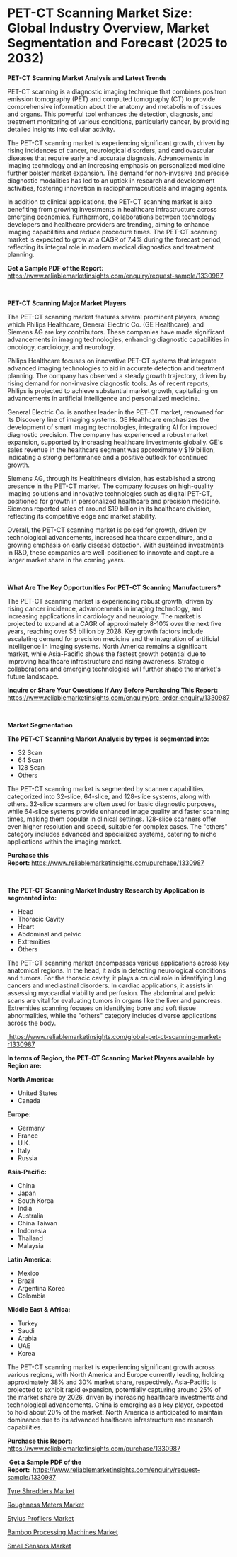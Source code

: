 <p><h1>PET-CT Scanning Market Size: Global Industry Overview, Market Segmentation and Forecast (2025 to 2032)</h1></p><p><strong>PET-CT Scanning Market Analysis and Latest Trends</strong></p>
<p><p>PET-CT scanning is a diagnostic imaging technique that combines positron emission tomography (PET) and computed tomography (CT) to provide comprehensive information about the anatomy and metabolism of tissues and organs. This powerful tool enhances the detection, diagnosis, and treatment monitoring of various conditions, particularly cancer, by providing detailed insights into cellular activity.</p><p>The PET-CT scanning market is experiencing significant growth, driven by rising incidences of cancer, neurological disorders, and cardiovascular diseases that require early and accurate diagnosis. Advancements in imaging technology and an increasing emphasis on personalized medicine further bolster market expansion. The demand for non-invasive and precise diagnostic modalities has led to an uptick in research and development activities, fostering innovation in radiopharmaceuticals and imaging agents.</p><p>In addition to clinical applications, the PET-CT scanning market is also benefiting from growing investments in healthcare infrastructure across emerging economies. Furthermore, collaborations between technology developers and healthcare providers are trending, aiming to enhance imaging capabilities and reduce procedure times. The PET-CT scanning market is expected to grow at a CAGR of 7.4% during the forecast period, reflecting its integral role in modern medical diagnostics and treatment planning.</p></p>
<p><strong>Get a Sample PDF of the Report:&nbsp;</strong> <a href="https://www.reliablemarketinsights.com/enquiry/request-sample/1330987?utm_campaign=3571&utm_medium=2&utm_source=Github&utm_content=ia&utm_term=26032025&utm_id=pet-ct-scanning">https://www.reliablemarketinsights.com/enquiry/request-sample/1330987</a></p>
<p>&nbsp;</p>
<p><strong>PET-CT Scanning Major Market Players</strong></p>
<p><p>The PET-CT scanning market features several prominent players, among which Philips Healthcare, General Electric Co. (GE Healthcare), and Siemens AG are key contributors. These companies have made significant advancements in imaging technologies, enhancing diagnostic capabilities in oncology, cardiology, and neurology.</p><p>Philips Healthcare focuses on innovative PET-CT systems that integrate advanced imaging technologies to aid in accurate detection and treatment planning. The company has observed a steady growth trajectory, driven by rising demand for non-invasive diagnostic tools. As of recent reports, Philips is projected to achieve substantial market growth, capitalizing on advancements in artificial intelligence and personalized medicine.</p><p>General Electric Co. is another leader in the PET-CT market, renowned for its Discovery line of imaging systems. GE Healthcare emphasizes the development of smart imaging technologies, integrating AI for improved diagnostic precision. The company has experienced a robust market expansion, supported by increasing healthcare investments globally. GE's sales revenue in the healthcare segment was approximately $19 billion, indicating a strong performance and a positive outlook for continued growth.</p><p>Siemens AG, through its Healthineers division, has established a strong presence in the PET-CT market. The company focuses on high-quality imaging solutions and innovative technologies such as digital PET-CT, positioned for growth in personalized healthcare and precision medicine. Siemens reported sales of around $19 billion in its healthcare division, reflecting its competitive edge and market stability.</p><p>Overall, the PET-CT scanning market is poised for growth, driven by technological advancements, increased healthcare expenditure, and a growing emphasis on early disease detection. With sustained investments in R&D, these companies are well-positioned to innovate and capture a larger market share in the coming years.</p></p>
<p>&nbsp;</p>
<p><strong>What Are The Key Opportunities For PET-CT Scanning Manufacturers?</strong></p>
<p><p>The PET-CT scanning market is experiencing robust growth, driven by rising cancer incidence, advancements in imaging technology, and increasing applications in cardiology and neurology. The market is projected to expand at a CAGR of approximately 8-10% over the next five years, reaching over $5 billion by 2028. Key growth factors include escalating demand for precision medicine and the integration of artificial intelligence in imaging systems. North America remains a significant market, while Asia-Pacific shows the fastest growth potential due to improving healthcare infrastructure and rising awareness. Strategic collaborations and emerging technologies will further shape the market's future landscape.</p></p>
<p><strong>Inquire or Share Your Questions If Any Before Purchasing This Report:</strong> <a href="https://www.reliablemarketinsights.com/enquiry/pre-order-enquiry/1330987?utm_campaign=3571&utm_medium=2&utm_source=Github&utm_content=ia&utm_term=26032025&utm_id=pet-ct-scanning">https://www.reliablemarketinsights.com/enquiry/pre-order-enquiry/1330987</a></p>
<p>&nbsp;</p>
<p><strong>Market Segmentation</strong></p>
<p><strong>The PET-CT Scanning Market Analysis by types is segmented into:</strong></p>
<p><ul><li>32 Scan</li><li>64 Scan</li><li>128 Scan</li><li>Others</li></ul></p>
<p><p>The PET-CT scanning market is segmented by scanner capabilities, categorized into 32-slice, 64-slice, and 128-slice systems, along with others. 32-slice scanners are often used for basic diagnostic purposes, while 64-slice systems provide enhanced image quality and faster scanning times, making them popular in clinical settings. 128-slice scanners offer even higher resolution and speed, suitable for complex cases. The "others" category includes advanced and specialized systems, catering to niche applications within the imaging market.</p></p>
<p><strong>Purchase this Report:&nbsp;</strong><a href="https://www.reliablemarketinsights.com/purchase/1330987?utm_campaign=3571&utm_medium=2&utm_source=Github&utm_content=ia&utm_term=26032025&utm_id=pet-ct-scanning">https://www.reliablemarketinsights.com/purchase/1330987</a></p>
<p>&nbsp;</p>
<p><strong>The PET-CT Scanning Market Industry Research by Application is segmented into:</strong></p>
<p><ul><li>Head</li><li>Thoracic Cavity</li><li>Heart</li><li>Abdominal and pelvic</li><li>Extremities</li><li>Others</li></ul></p>
<p><p>The PET-CT scanning market encompasses various applications across key anatomical regions. In the head, it aids in detecting neurological conditions and tumors. For the thoracic cavity, it plays a crucial role in identifying lung cancers and mediastinal disorders. In cardiac applications, it assists in assessing myocardial viability and perfusion. The abdominal and pelvic scans are vital for evaluating tumors in organs like the liver and pancreas. Extremities scanning focuses on identifying bone and soft tissue abnormalities, while the "others" category includes diverse applications across the body.</p></p>
<p><a href="https://www.reliablemarketinsights.com/global-pet-ct-scanning-market-r1330987?utm_campaign=3571&utm_medium=2&utm_source=Github&utm_content=ia&utm_term=26032025&utm_id=pet-ct-scanning">&nbsp;https://www.reliablemarketinsights.com/global-pet-ct-scanning-market-r1330987</a></p>
<p><strong>In terms of Region, the PET-CT Scanning Market Players available by Region are:</strong></p>
<p>
    <p> <strong> North America: </strong>
        <ul>
            <li>United States</li>
            <li>Canada</li>
        </ul>
        </p> 
    <p> <strong> Europe: </strong>
        <ul>
            <li>Germany</li>
            <li>France</li>
            <li>U.K.</li>
            <li>Italy</li>
            <li>Russia</li>
        </ul>
        </p> 
    <p> <strong> Asia-Pacific: </strong>
        <ul>
            <li>China</li>
            <li>Japan</li>
            <li>South Korea</li>
            <li>India</li>
            <li>Australia</li>
            <li>China Taiwan</li>
            <li>Indonesia</li>
            <li>Thailand</li>
            <li>Malaysia</li>
        </ul>
        </p> 
    <p> <strong> Latin America: </strong>
        <ul>
            <li>Mexico</li>
            <li>Brazil</li>
            <li>Argentina Korea</li>
            <li>Colombia</li>
        </ul>
        </p> 
    <p> <strong> Middle East & Africa: </strong>
        <ul>
            <li>Turkey</li>
            <li>Saudi</li>
            <li>Arabia</li>
            <li>UAE</li>
            <li>Korea</li>
        </ul>
    </p>
    </p>
<p><p>The PET-CT scanning market is experiencing significant growth across various regions, with North America and Europe currently leading, holding approximately 38% and 30% market share, respectively. Asia-Pacific is projected to exhibit rapid expansion, potentially capturing around 25% of the market share by 2026, driven by increasing healthcare investments and technological advancements. China is emerging as a key player, expected to hold about 20% of the market. North America is anticipated to maintain dominance due to its advanced healthcare infrastructure and research capabilities.</p></p>
<p><strong>Purchase this Report: </strong><a href="https://www.reliablemarketinsights.com/purchase/1330987?utm_campaign=3571&utm_medium=2&utm_source=Github&utm_content=ia&utm_term=26032025&utm_id=pet-ct-scanning">https://www.reliablemarketinsights.com/purchase/1330987</a></p>
<p>&nbsp;<strong>Get a Sample PDF of the Report:&nbsp;&nbsp;</strong><a href="https://www.reliablemarketinsights.com/enquiry/request-sample/1330987?utm_campaign=3571&utm_medium=2&utm_source=Github&utm_content=ia&utm_term=26032025&utm_id=pet-ct-scanning">https://www.reliablemarketinsights.com/enquiry/request-sample/1330987</a></p>
<p><strong></strong></p>
<p><p><a href="https://www.linkedin.com/pulse/global-tyre-shredders-market-analysis-key-trends-future-projections-ukmkc?utm_campaign=3571&utm_medium=2&utm_source=Github&utm_content=ia&utm_term=26032025&utm_id=pet-ct-scanning">Tyre Shredders Market</a></p><p><a href="https://www.linkedin.com/pulse/emerging-trends-roughness-meters-market-global-outlook-future-x2uzf?utm_campaign=3571&utm_medium=2&utm_source=Github&utm_content=ia&utm_term=26032025&utm_id=pet-ct-scanning">Roughness Meters Market</a></p><p><a href="https://www.linkedin.com/pulse/analyzing-stylus-profilers-market-expected-cagr-141-key-drivers-yvkzf?utm_campaign=3571&utm_medium=2&utm_source=Github&utm_content=ia&utm_term=26032025&utm_id=pet-ct-scanning">Stylus Profilers Market</a></p><p><a href="https://www.linkedin.com/pulse/strategic-forecast-bamboo-processing-machines-market-hwggc?utm_campaign=3571&utm_medium=2&utm_source=Github&utm_content=ia&utm_term=26032025&utm_id=pet-ct-scanning">Bamboo Processing Machines Market</a></p><p><a href="https://www.linkedin.com/pulse/investing-smell-sensors-market-trends-leading-products-regional-jxzyc?utm_campaign=3571&utm_medium=2&utm_source=Github&utm_content=ia&utm_term=26032025&utm_id=pet-ct-scanning">Smell Sensors Market</a></p></p>